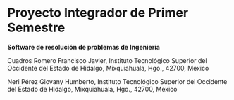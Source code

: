 # **Proyecto Integrador de Primer Semestre**
**Software de resolución de problemas de Ingeniería**

Cuadros Romero Francisco Javier, Instituto Tecnológico Superior del Occidente del Estado de Hidalgo,
Mixquiahuala, Hgo., 42700, Mexico

Neri Pérez Giovany Humberto, Instituto Tecnológico Superior del Occidente del Estado de Hidalgo, Mixquiahuala,
Hgo., 42700, Mexico